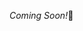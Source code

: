 
*Coming Soon!*🥰

<!-- ---

# Kindly Read the Notes Before Proceeding with the Example Programs for Better Understanding

## Useful Links:

- [CE8 Notes](https://github.com/DipsanaRoy/c-extensions/main/tree/CE008_Matrix/CE8_NOTES.md)

*Happy Learning!*

--- -->
